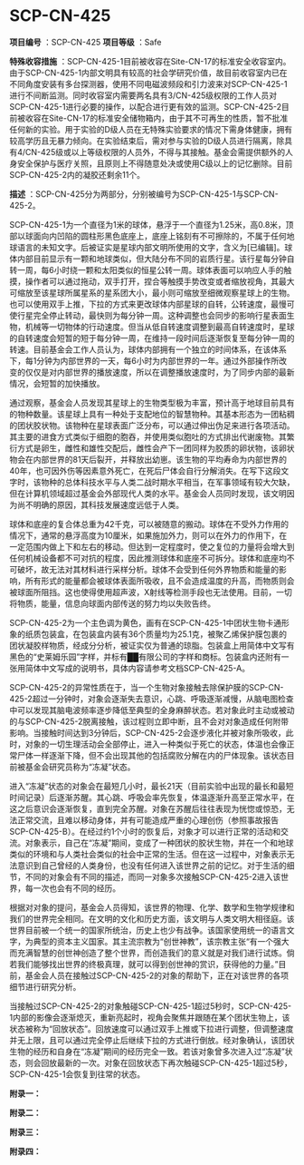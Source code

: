 # SCP-CN-425


**项目编号** ：SCP-CN-425
**项目等级** ：Safe

**特殊收容措施** ：SCP-CN-425-1目前被收容在Site-CN-17的标准安全收容室内。由于SCP-CN-425-1内部文明具有较高的社会学研究价值，故目前收容室内已在不同角度安装有多台探测器，使用不同电磁波频段和引力波来对SCP-CN-425-1进行不间断监测。同时收容室内需要两名具有3/CN-425级权限的工作人员对SCP-CN-425-1进行必要的操作，以配合进行更有效的监测。SCP-CN-425-2目前被收容在Site-CN-17的标准安全储物箱内，由于其不可再生的性质，暂不批准任何新的实验。用于实验的D级人员在无特殊实验要求的情况下需身体健康，拥有较高学历且无暴力倾向。在实验结束后，需对参与实验的D级人员进行隔离，除具有4/CN-425级或以上等级权限的人员外，不得与其接触。基金会需提供额外的人身安全保护与医疗关照，且原则上不得随意处决或使用C级以上的记忆删除。目前SCP-CN-425-2内的凝胶还剩余11个。

**描述** ：SCP-CN-425分为两部分，分别被编号为SCP-CN-425-1与SCP-CN-425-2。

SCP-CN-425-1为一个直径为1米的球体，悬浮于一个直径为1.25米，高0.8米，顶部以球面向内凹陷的圆柱形黑色底座上，底座上铭刻有不可擦除的，不属于任何地球语言的未知文字。后被证实是星球内部文明所使用的文字，含义为[已编辑]。球体内部目前显示有一颗和地球类似，但大陆分布不同的岩质行星。该行星每分钟自转一周，每6小时绕一颗和太阳类似的恒星公转一周。球体表面可以响应人手的触摸，操作者可以通过拖动，双手打开，捏合等触摸手势改变或者缩放视角，其最大可缩放至该星球所属星系的星系团大小，最小则可缩放至细微观察星球上的生物。也可以使用双手上推，下拉的方式来更改球体内部星球的自转，公转速度，最慢可使行星完全停止转动，最快则为每分钟一周。这种调整也会同步的影响行星表面生物，机械等一切物体的行动速度。但当从低自转速度调整到最高自转速度时，星球的自转速度会短暂的短于每分钟一周，在维持一段时间后逐渐恢复至每分钟一周的转速。目前基金会工作人员认为，球体内部拥有一个独立的时间体系，在该体系下，每1分钟为内部世界的一天，每6小时为内部世界的一年。通过外部操作所改变的仅仅是对内部世界的播放速度，所以在调整播放速度时，为了同步内部的最新情况，会短暂的加快播放。

通过观察，基金会人员发现其星球上的生物类型极为丰富，预计高于地球目前具有的物种数量。该星球上具有一种处于支配地位的智慧物种。其基本形态为一团粘稠的团状胶状物。该物种在星球表面广泛分布，可以通过伸出伪足来进行各项活动。其主要的进食方式类似于细胞的胞吞，并使用类似胞吐的方式排出代谢废物。其繁衍方式是卵生，雌性和雄性交配后，雌性会产下一团同样为胶质的卵状物，该卵状物会在内部世界的81天后裂开，并释放出幼崽。该生物的平均寿命为内部世界的40年，也可因外伤等因素意外死亡，在死后尸体会自行分解消失。在写下这段文字时，该物种的总体科技水平与人类二战时期水平相当，在军事领域有较大欠缺，但在计算机领域超过基金会外部现代人类的水平。基金会人员同时发现，该文明因为尚不明确的原因，其科技发展速度远低于人类。

球体和底座的复合体总重为42千克，可以被随意的搬动。球体在不受外力作用的情况下，通常的悬浮高度为10厘米，如果施加外力，则可以在外力的作用下，在一定范围内做上下和左右的移动。但达到一定程度时，使之复位的力量将会增大到任何机械设备都不可对抗的程度，因此推测球体和底座不可拆分。球体和底座均不可破坏，故无法对其材料进行采样分析。球体不会受到任何外界物质和能量的影响，所有形式的能量都会被球体表面所吸收，且不会造成温度的升高，而物质则会被球面所阻挡。这也使得使用超声波，X射线等检测手段也无法使用。目前，一切将物质，能量，信息向球面内部传送的努力均以失败告终。

SCP-CN-425-2为一个主色调为黄色，画有在SCP-CN-425-1中团状生物卡通形象的纸质包装盒，在包装盒内装有36个质量均为25.1克，被聚乙烯保护膜包裹的团状凝胶样物质，经成分分析，被证实仅为普通的琼脂。包装盒上用简体中文写有黑色的“史莱姆乐园”字样，并标有██有限公司的字样和商标。包装盒内还附有一张用简体中文写成的说明书，具体内容请参考文档SCP-CN-425-A。

SCP-CN-425-2的异常性质在于，当一个生物对象接触去除保护膜的SCP-CN-425-2超过一分钟时，对象会逐渐失去意识，心跳、呼吸逐渐减慢，从脑电图检查中可以发现其脑电波频率逐步降低至典型的全身麻醉状态。若对象此时主动或被动的与SCP-CN-425-2脱离接触，该过程则立即中断，且不会对对象造成任何附带影响。当接触时间达到3分钟后，SCP-CN-425-2会逐步液化并被对象所吸收，此时，对象的一切生理活动会全部停止，进入一种类似于死亡的状态，体温也会像正常尸体一样逐渐下降，但不会出现其他的包括腐败分解在内的尸体现象。该状态目前被基金会研究员称为“冻凝”状态。

进入“冻凝”状态的对象会在最短几小时，最长21天（目前实验中出现的最长和最短时间记录）后逐渐苏醒。其心跳、呼吸会率先恢复，体温逐渐升高至正常水平，在这之后意识会逐渐恢复，直到完全苏醒。对象在苏醒后往往表现为恍惚或惊恐，无法正常交流，且难以移动身体，并有可能造成严重的心理创伤（参照事故报告SCP-CN-425-B）。在经过约1个小时的恢复后，对象才可以进行正常的活动和交流。对象表示，自己在“冻凝”期间，变成了一种团状的胶状生物，并在一个和地球类似的环境和与人类社会类似的社会中正常的生活。但在这一过程中，对象表示无法意识到自己曾经的人类身份，也没有任何进入该世界之前的记忆。对于生活的细节，不同的对象会有不同的描述，而同一对象多次接触SCP-CN-425-2进入该世界，每一次也会有不同的经历。

根据对对象的提问，基金会人员得知，该世界的物理、化学、数学和生物学规律和我们的世界完全相同。在文明的文化和历史方面，该文明与人类文明大相径庭。该世界目前被一个统一的国家所统治，历史上也少有战争。该国家使用统一的语言文字，为典型的资本主义国家。其主流宗教为“创世神教”，该宗教主张“有一个强大而充满智慧的创世神创造了整个世界，而创造我们的意义就是对我们进行试炼。倘若我们能够找出世界的终极真理，就可以得到创世神的赏识，获得他的力量。”目前，基金会人员在接触过SCP-CN-425-2的对象的帮助下，正在对该世界的各项细节进行研究分析。

当接触过SCP-CN-425-2的对象触碰SCP-CN-425-1超过5秒时，SCP-CN-425-1内部的影像会逐渐熄灭，重新亮起时，视角会聚焦并跟随在某个团状生物上，该状态被称为“回放状态”。回放速度可以通过双手上推或下拉进行调整，但调整速度并无上限，且可以通过完全停止后继续下拉的方式进行倒放。经对象确认，该团状生物的经历和自身在“冻凝”期间的经历完全一致。若该对象曾多次进入过“冻凝”状态，则会回放最新的一次。对象在回放状态下再次触碰SCP-CN-425-1超过5秒，SCP-CN-425-1会恢复到往常的状态。

**附录一：** 


**附录二：** 


**附录三：** 


**附录四：** 



